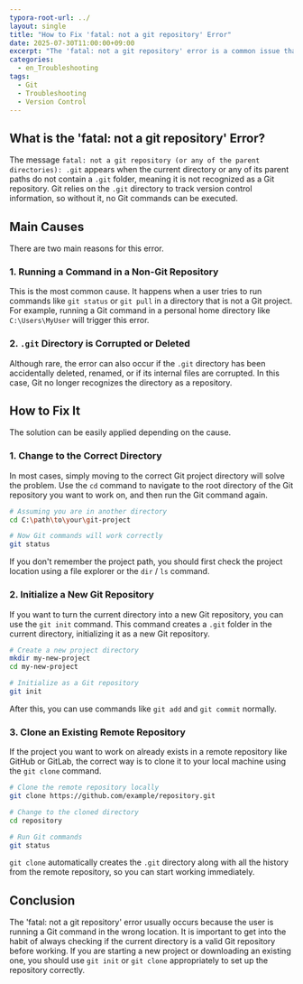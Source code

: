 ```yaml
---
typora-root-url: ../
layout: single
title: "How to Fix 'fatal: not a git repository' Error"
date: 2025-07-30T11:00:00+09:00
excerpt: "The 'fatal: not a git repository' error is a common issue that occurs when you run a Git command in a directory that is not a Git repository. This article explains the causes and how to fix it."
categories:
  - en_Troubleshooting
tags:
  - Git
  - Troubleshooting
  - Version Control
---
```


## What is the 'fatal: not a git repository' Error?

The message `fatal: not a git repository (or any of the parent directories): .git` appears when the current directory or any of its parent paths do not contain a `.git` folder, meaning it is not recognized as a Git repository.
Git relies on the `.git` directory to track version control information, so without it, no Git commands can be executed.

## Main Causes

There are two main reasons for this error.

### 1. Running a Command in a Non-Git Repository

This is the most common cause. It happens when a user tries to run commands like `git status` or `git pull` in a directory that is not a Git project.
For example, running a Git command in a personal home directory like `C:\Users\MyUser` will trigger this error.

### 2. `.git` Directory is Corrupted or Deleted

Although rare, the error can also occur if the `.git` directory has been accidentally deleted, renamed, or if its internal files are corrupted.
In this case, Git no longer recognizes the directory as a repository.

## How to Fix It

The solution can be easily applied depending on the cause.

### 1. Change to the Correct Directory

In most cases, simply moving to the correct Git project directory will solve the problem.
Use the `cd` command to navigate to the root directory of the Git repository you want to work on, and then run the Git command again.

```bash
# Assuming you are in another directory
cd C:\path\to\your\git-project

# Now Git commands will work correctly
git status
```

If you don't remember the project path, you should first check the project location using a file explorer or the `dir` / `ls` command.

### 2. Initialize a New Git Repository

If you want to turn the current directory into a new Git repository, you can use the `git init` command.
This command creates a `.git` folder in the current directory, initializing it as a new Git repository.

```bash
# Create a new project directory
mkdir my-new-project
cd my-new-project

# Initialize as a Git repository
git init
```

After this, you can use commands like `git add` and `git commit` normally.

### 3. Clone an Existing Remote Repository

If the project you want to work on already exists in a remote repository like GitHub or GitLab, the correct way is to clone it to your local machine using the `git clone` command.

```bash
# Clone the remote repository locally
git clone https://github.com/example/repository.git

# Change to the cloned directory
cd repository

# Run Git commands
git status
```

`git clone` automatically creates the `.git` directory along with all the history from the remote repository, so you can start working immediately.

## Conclusion

The 'fatal: not a git repository' error usually occurs because the user is running a Git command in the wrong location.
It is important to get into the habit of always checking if the current directory is a valid Git repository before working.
If you are starting a new project or downloading an existing one, you should use `git init` or `git clone` appropriately to set up the repository correctly.

```